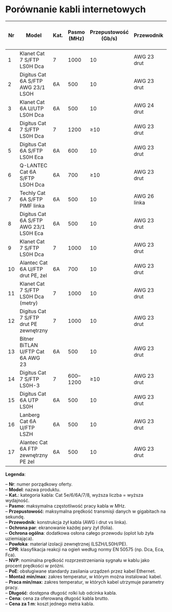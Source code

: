 # Porównanie kabli internetowych

| Nr | Model                                 | Kat. | Pasmo (MHz) | Przepustowość (Gb/s) | Przewodnik     | Ochrona par | Ochrona ogólna     | Powłoka         | CPR  | NVP  | PoE                          | Montaż min (°C) | Montaż max (°C) | Praca min (°C) | Praca max (°C) | Długość (m) | Cena (zł) | Cena za 1 m (zł) |
|----|---------------------------------------|------|-------------|----------------------|----------------|-------------|--------------------|-----------------|------|------|------------------------------|-----------------|-----------------|----------------|----------------|-------------|-----------|------------------|
| 1  | Klanet Cat 7 S/FTP LS0H Dca           | 7    | 1000        | 10                   | AWG 23 drut    | folia       | oplot + żyła       | LS0H            | Dca  | 79%  | PoE++ IEEE 802.3bt           | –20            | +60            | –20           | +60           | 50          | 179,99    | 3,60             |
| 2  | Digitus Cat 6A S/FTP AWG 23/1 LSOH    | 6A   | 500         | 10                   | AWG 23 drut    | folia       | oplot              | LSOH            | Eca  | 79%  | PoE+ IEEE 802.3at            | –20            | +50            | –20           | +50           | 100         | 267,28    | 2,67             |
| 3  | Klanet Cat 6A U/UTP LS0H Dca          | 6A   | 500         | 10                   | AWG 24 drut    | –           | –                  | LS0H            | Dca  | 70%  | PoE++ IEEE 802.3bt           | 0              | +50            | –20           | +75           | 50          | 149,99    | 3,00             |
| 4  | Digitus Cat 7 S/FTP LS0H Dca          | 7    | 1200        | ≥10                  | AWG 23 drut    | folia       | oplot              | LS0H            | Dca  | 79%  | PoE++ IEEE 802.3bt           | –20            | +50            | –20           | +50           | 25          | 139,99    | 5,60             |
| 5  | Digitus Cat 6A S/FTP LS0H Eca         | 6A   | 600         | 10                   | AWG 23 drut    | folia       | oplot              | LS0H            | Eca  | 74%  | PoE++ IEEE 802.3bt           | –20            | +50            | –20           | +50           | 25          | 109,99    | 4,40             |
| 6  | Q-LANTEC Cat 6A S/FTP LSOH Dca        | 6A   | 700         | ≥10                  | AWG 23 drut    | folia       | oplot + żyła       | LSOH            | Dca  | 79%  | PoE++ IEEE 802.3bt           | –20            | +60            | –20           | +60           | 100         | 275,37    | 2,75             |
| 7  | Techly Cat 6A S/FTP PIMF linka        | 6A   | 500         | 10                   | AWG 26 linka   | folia       | oplot              | LSZH            | Eca  | –    | PoE/PoE+/10GBase-T           | –20            | +50            | –20           | +50           | 100         | 449,85    | 4,50             |
| 8  | Digitus Cat 6A S/FTP AWG 23/1 LS0H Eca| 6A   | 500         | 10                   | AWG 23 drut    | folia       | oplot              | LS0H            | Eca  | 79%  | PoE/PoE+/4PPoE               | –20            | +50            | –20           | +50           | 50          | 159,99    | 3,20             |
| 9  | Klanet Cat 7 S/FTP LS0H Dca           | 7    | 1000        | 10                   | AWG 23 drut    | folia       | oplot + żyła       | LS0H            | Dca  | 79%  | PoE++ IEEE 802.3bt           | –20            | +60            | –20           | +60           | 100         | 339,99    | 3,40             |
| 10 | Alantec Cat 6A U/FTP drut PE, żel     | 6A   | 700         | 10                   | AWG 23 drut    | folia       | –                  | PE, żel, UV     | Fca  | –    | PoE++ IEEE 802.3bt           | –20            | +60            | –20           | +60           | 50          | 184,89    | 3,70             |
| 11 | Klanet Cat 7 S/FTP LS0H Dca (metry)   | 7    | 1000        | 10                   | AWG 23 drut    | folia       | oplot + żyła       | LS0H            | Dca  | 79%  | PoE++ IEEE 802.3bt           | –20            | +60            | –20           | +60           | dowolne     | 4,00/m    | 4,00             |
| 12 | Digitus Cat 7 S/FTP drut PE zewnętrzny| 7    | 1000        | 10                   | AWG 23 drut    | folia       | –                  | PE, żel, UV     | Fca  | –    | PoE++ IEEE 802.3bt           | –20            | +60            | –20           | +60           | 50          | 194,90    | 3,90             |
| 13 | Bitner BiTLAN U/FTP Cat 6A AWG 23      | 6A   | 500         | 10                   | AWG 23 drut    | folia       | –                  | LSOH            | –    | –    | PoE+ IEEE 802.3at            | –20            | +50            | –20           | +50           | 1           | 3,79      | 3,79             |
| 14 | Digitus Cat 7 S/FTP LS0H-3            | 7    | 600–1200    | ≥10                  | AWG 23 drut    | folia       | oplot              | LS0H-3          | Dca  | 79%  | PoE++ IEEE 802.3bt           | –20            | +50            | –20           | +50           | 50          | 184,00    | 3,68             |
| 15 | Digitus Cat 6A UTP LS0H               | 6A   | 500         | 10                   | AWG 23 drut    | –           | –                  | LS0H            | Eca  | 79%  | PoE+ IEEE 802.3at            | –20            | +50            | –20           | +50           | 50          | 155,56    | 3,11             |
| 16 | Lanberg Cat 6A U/FTP LSZH             | 6A   | 500         | 10                   | AWG 23 drut    | folia       | –                  | LSZH            | –    | 79%  | PoE+ IEEE 802.3at            | –20            | +75            | –20           | +75           | 50          | 179,99    | 3,60             |
| 17 | Alantec Cat 6A FTP zewnętrzny PE żel  | 6A   | 500         | 10                   | AWG 23 drut    | –           | –                  | PE, żel, UV     | Fca  | –    | PoE++ IEEE 802.3bt           | –20            | +60            | –20           | +60           | 100         | 383,00    | 3,83             |

**Legenda**:

– **Nr**: numer porządkowy oferty.  
– **Model**: nazwa produktu.  
– **Kat.**: kategoria kabla: Cat 5e/6/6A/7/8, wyższa liczba = wyższa wydajność.  
– **Pasmo**: maksymalna częstotliwość pracy kabla w MHz.  
– **Przepustowość**: maksymalna prędkość transmisji danych w gigabitach na sekundę.  
– **Przewodnik**: konstrukcja żył kabla (AWG i drut vs linka).  
– **Ochrona par**: ekranowanie każdej pary żył (folia).  
– **Ochrona ogólna**: dodatkowa osłona całego przewodu (oplot lub żyła uziemiająca).  
– **Powłoka**: materiał izolacji zewnętrznej (LSZH/LS0H/PE).  
– **CPR**: klasyfikacja reakcji na ogień według normy EN 50575 (np. Dca, Eca, Fca).  
– **NVP**: nominalna prędkość rozprzestrzeniania sygnału w kablu jako procent prędkości w próżni.  
– **PoE**: obsługiwane standardy zasilania urządzeń przez kabel Ethernet.  
– **Montaż min/max**: zakres temperatur, w którym można instalować kabel.  
– **Praca min/max**: zakres temperatur, w których kabel utrzymuje parametry pracy.  
– **Długość**: dostępna długość rolki lub odcinka kabla.  
– **Cena**: cena za oferowaną długość kabla brutto.  
– **Cena za 1 m**: koszt jednego metra kabla.

